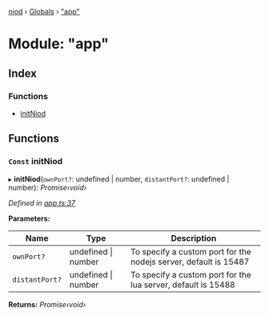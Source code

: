 [niod](../README.md) › [Globals](../globals.md) › ["app"](_app_.md)

# Module: "app"

## Index

### Functions

* [initNiod](_app_.md#const-initniod)

## Functions

### `Const` initNiod

▸ **initNiod**(`ownPort?`: undefined | number, `distantPort?`: undefined | number): *Promise‹void›*

*Defined in [app.ts:37](https://github.com/Ked57/NIOD/blob/6c81e41/src/app.ts#L37)*

**Parameters:**

Name | Type | Description |
------ | ------ | ------ |
`ownPort?` | undefined &#124; number | To specify a custom port for the nodejs server, default is 15487 |
`distantPort?` | undefined &#124; number | To specify a custom port for the lua server, default is 15488  |

**Returns:** *Promise‹void›*
